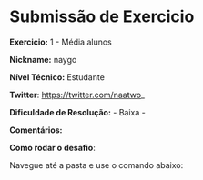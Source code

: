 # Submissão de Exercicio

**Exercicio:** 1 - Média alunos

**Nickname:** naygo

**Nível Técnico:** Estudante

**Twitter**: https://twitter.com/naatwo_

**Dificuldade de Resolução:** - Baixa -

**Comentários:** 

**Como rodar o desafio**: 

Navegue até a pasta e use o comando abaixo: 